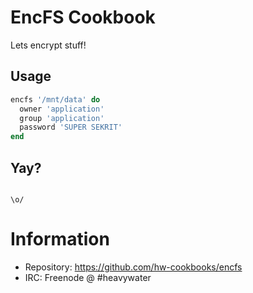 # EncFS Cookbook

Lets encrypt stuff!

## Usage

```ruby
encfs '/mnt/data' do
  owner 'application'
  group 'application'
  password 'SUPER SEKRIT'
end
```

## Yay?

```

\o/
```

# Information

* Repository: https://github.com/hw-cookbooks/encfs
* IRC: Freenode @ #heavywater
